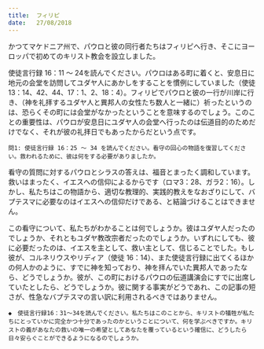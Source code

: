 ```yaml
---
title:  フィリピ
date:   27/08/2018
---
```


かつてマケドニア州で、パウロと彼の同行者たちはフィリピへ行き、そこにヨーロッパで初めてのキリスト教会を設立しました。

使徒言行録 16：11 ～ 24を読んでください。パウロはある町に着くと、安息日に地元の会堂を訪問してユダヤ人にあかしをすることを慣例にしていました（使徒13：14、42、44、17：1、2、18：4）。フィリピでパウロと彼の一行が川岸に行き、（神を礼拝するユダヤ人と異邦人の女性たち数人と一緒に）祈ったというのは、恐らくその町には会堂がなかったということを意味するのでしょう。このことの重要性は、パウロが安息日にユダヤ人の会堂へ行ったのは伝道目的のためだけでなく、それが彼の礼拝日でもあったからだという点です。

`問1: 使徒言行録 16：25 ～ 34 を読んでください。看守の回心の物語を復習してください。救われるために、彼は何をする必要がありましたか。`

看守の質問に対するパウロとシラスの答えは、福音とまったく調和しています。救いはまったく、イエスへの信仰によるからです（ロマ3：28、ガラ2：16）。しかし、私たちはこの物語から、適切な教理的、実践的教えをなおざりにして、バプテスマに必要なのはイエスへの信仰だけである、と結論づけることはできません。

この看守について、私たちがわかることは何でしょうか。彼はユダヤ人だったのでしょうか、それともユダヤ教改宗者だったのでしょうか。いずれにしても、彼に必要だったのは、イエスを主として、救い主として、信じることでした。もし彼が、コルネリウスやリディア（使徒 16：14）、また使徒言行録に出てくるほかの何人かのように、すでに神を知っており、神を拝んでいた異邦人であったなら、どうでしょうか。彼が、この町におけるパウロの伝道講演会にすでに出席していたとしたら、どうでしょうか。彼に関する事実がどうであれ、この記事の短さが、性急なバプテスマの言い訳に利用されるべきではありません。

`◆　使徒言行録16：31～34を読んでください。私たちはこのことから、キリストの犠牲が私たちにとっていかに完全かつ十分であったのかということについて、何を学ぶべきですか。キリストの義があなたの救いの唯一の希望としてあなたを覆っているという確信に、どうしたら日々安らぐことができるようになるのでしょうか。`